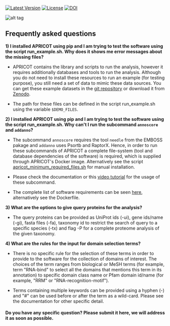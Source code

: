 
[![Latest Version](https://img.shields.io/pypi/v/bio-apricot.svg)](https://pypi.python.org/pypi/bio-apricot/)
[![License](https://img.shields.io/pypi/l/bio-apricot.svg)](https://pypi.python.org/pypi/bio-apricot/)
[![DOI](https://zenodo.org/badge/21283/malvikasharan/APRICOT.svg)](https://zenodo.org/badge/latestdoi/21283/malvikasharan/APRICOT)

![alt tag](https://github.com/malvikasharan/APRICOT/blob/master/APRICOT_logo.png)

## Frequently asked questions

**1) I installed APRICOT using pip and I am trying to test the software using the script run_example.sh. Why does it shows me error messages about the missing files?**

- APRICOT contains the library and scripts to run the analysis, however it requires additionally databases and tools to run the analysis. Although you do not need to install these resources to run an example (for testing purpose), you still need a set of data to mimic these data sources. You can get these example datasets in the [git repository](https://github.com/malvikasharan/APRICOT/tree/master/tests/demo_files_small) or download it from [Zenodo](https://zenodo.org/record/51705/files/APRICOT-1.0-demo_files-MS.zip). 

- The path for these files can be defined in the script run_example.sh using the variable `$DEMO_FILES`.

**2) I installed APRICOT using pip and I am trying to test the software using the script run_example.sh. Why can't I run the subcommand `annoscore` and `addanno`?**

- The subcommand `annoscore` requires the tool `needle` from the EMBOSS pakage and `addanno` uses Psortb and RaptorX. Hence, in order to run these subcommands of APRICOT a complete file-system (tool and database dependencies of the software) is required, which is supplied through APRICOT's Docker image. Alternatively see the script [apricot_minimum_required_files.sh](https://github.com/malvikasharan/APRICOT/blob/master/shell_scripts/apricot_minimum_required_files.sh) for manual installation.

- Please check the documentation or this [video tutorial](https://www.youtube.com/watch?v=V7uT1kgEYjI&index=9&list=PLVJHJxaTACqPD0Y1Ty6Qvi5SfaeWDfrMo) for the usage of these subcommand.

- The complete list of software requirements can be seen [here](https://github.com/malvikasharan/APRICOT/blob/master/software_dependencies.md), alternatively see the Dockerfile.

**3) What are the options to give query proteins for the analysis?**

- The query proteins can be provided as UniProt ids (-ui), gene ids/name (-gi), fasta files (-fa), taxonomy id to restrict the search of query to a specific species (-tx) and flag -P for a  complete proteome analysis of the given taxonomy.

**4) What are the rules for the input for domain selection terms?**

- There is no specific rule for the selection of these terms in order to provide to the software for the collection of domains of interest. The choices of the term ranges from biological or MeSH terms (for example, term "RNA-bind" to select all the domains that mentions this term in its annotation) to specific domain class name or Pfam domain id/name (for example, "RRM" or "RNA-recognition-motif"). 

- Terms containing multiple keywords can be provided using a hyphen (-) and "#" can be used before or after the term as a wild-card.  Please see the documentation for other specific detail.

#### Do you have any specific question? Please submit it here, we will address it as soon as possible.
